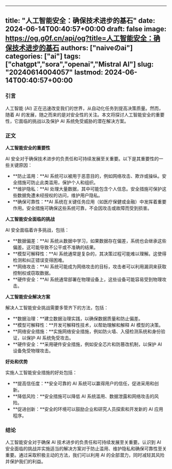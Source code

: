 
---
title: "人工智能安全：确保技术进步的基石"
date: 2024-06-14T00:40:57+00:00
draft: false
image: https://og.g0f.cn/api/og?title=人工智能安全：确保技术进步的基石
authors: ["naiveのai"]
categories: ["ai"]
tags: ["chatgpt","sora","openai","Mistral AI"]
slug: "20240614004057"
lastmod: 2024-06-14T00:40:57+00:00
---
### 引言

人工智能 (AI) 正在迅速改变我们的世界，从自动化任务到提高决策质量。然而，随着 AI 的发展，随之而来的是对安全性的关注。本文将探讨人工智能安全的重要性，它面临的挑战以及保护 AI 系统免受威胁的潜在解决方案。

### 正文

**人工智能安全的重要性**

AI 安全对于确保技术进步的负责任和可持续发展至关重要。以下是其重要性的一些关键原因：

- **防止滥用：**AI 系统可以被用于恶意目的，例如网络攻击、欺诈或操纵。安全措施可防止此类滥用，保护个人和组织。
- **维护隐私：**AI 处理大量数据，其中可能包含个人信息。安全措施可保护这些数据免遭未经授权的访问，维护用户隐私。
- **确保可靠性：**AI 系统在关键任务应用（如医疗保健或金融）中发挥着重要作用。安全措施可确保这些系统可靠，不会因攻击或故障而受到损害。

**人工智能安全面临的挑战**

AI 安全面临着许多挑战，包括：

- **数据偏差：**AI 系统从数据中学习，如果数据存在偏差，系统也会继承这些偏差。这可能导致不公平或不准确的结果。
- **模型可解释性：**AI 系统通常是复杂的，其决策过程可能难以理解。这使得检测和纠正错误变得困难。
- **网络攻击：**AI 系统可能成为网络攻击的目标，攻击者可以利用漏洞来获取控制权或窃取数据。
- **硬件安全：**AI 系统通常部署在物理设备上，这些设备可能容易受到物理攻击。

**人工智能安全解决方案**

解决人工智能安全挑战需要多管齐下的方法，包括：

- **数据治理：**建立数据治理实践，以确保数据质量和防止偏差。
- **模型可解释性：**开发可解释性技术，以帮助理解和解释 AI 模型的决策。
- **网络安全措施：**实施网络安全措施，例如防火墙、入侵检测系统和身份验证，以保护 AI 系统免受攻击。
- **硬件安全：**采用硬件安全措施，例如安全芯片和防篡改机制，以保护 AI 设备免受物理攻击。

**好处和优势**

实施人工智能安全措施的好处包括：

- **提高信任度：**安全可靠的 AI 系统可以赢得用户的信任，促进采用和创新。
- **降低风险：**安全措施可以降低 AI 系统滥用、数据泄露和网络攻击的风险。
- **促进创新：**安全的环境可以鼓励企业和研究人员探索和开发新的 AI 应用程序。

### 结论

人工智能安全对于确保 AI 技术进步的负责任和可持续发展至关重要。认识到 AI 安全面临的挑战并实施适当的解决方案对于防止滥用、维护隐私和确保可靠性至关重要。通过采取积极主动的方法，我们可以利用 AI 的全部潜力，同时减轻其风险并保护我们的利益。